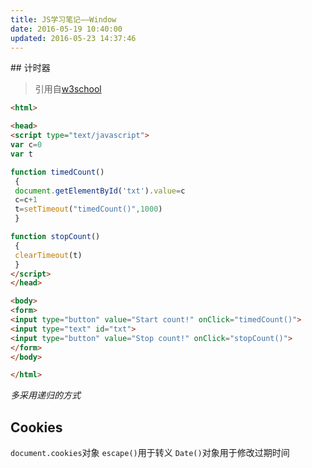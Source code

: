 ```yaml
---
title: JS学习笔记——Window
date: 2016-05-19 10:40:00
updated: 2016-05-23 14:37:46
---
```

<!--markdown-->## 计时器
>引用自[w3school](http://www.w3school.com.cn)
```html
<html>

<head>
<script type="text/javascript">
var c=0
var t

function timedCount()
 {
 document.getElementById('txt').value=c
 c=c+1
 t=setTimeout("timedCount()",1000)
 }

function stopCount()
 {
 clearTimeout(t)
 }
</script>
</head>

<body>
<form>
<input type="button" value="Start count!" onClick="timedCount()">
<input type="text" id="txt">
<input type="button" value="Stop count!" onClick="stopCount()">
</form>
</body>

</html>
```

*多采用递归的方式*

## Cookies
`document.cookies`对象
`escape()`用于转义
`Date()`对象用于修改过期时间
